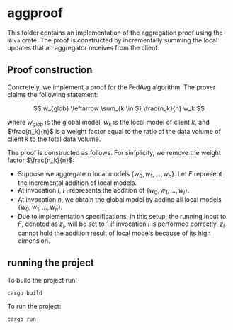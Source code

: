 # aggproof

This folder contains an implementation of the aggregation proof using the `Nova` crate. The proof is constructed by incrementally summing the local updates that an aggregator receives from the client.

## Proof construction

Concretely, we implement a proof for the FedAvg algorithm. The prover claims the following statement:

$$
w_{glob} \leftarrow \sum_{k \in S} \frac{n_k}{n} w_k
$$

where $w_{glob}$ is the global model, $w_k$ is the local model of client $k$, and $\frac{n_k}{n}$ is a weight factor equal to the ratio of the data volume of client $k$ to the total data volume.

The proof is constructed as follows. For simplicity, we remove the weight factor $\frac{n_k}{n}$:

- Suppose we aggregate $n$ local models $\{w_0, w_1, ..., w_n\}$. Let $F$ represent the incremental addition of local models.
- At invocation $i$, $F_i$ represents the addition of $\{w_0, w_1, ..., w_i\}$.
- At invocation $n$, we obtain the global model by adding all local models $\{w_0, w_1, ..., w_n\}$.
- Due to implementation specifications, in this setup, the running input to $F$, denoted as $z_i$, will be set to $1$ if invocation $i$ is performed correctly. $z_i$ cannot hold the addition result of local models because of its high dimension.

## running the project

To build the project run:
```
cargo build
```
To run the project:
```
cargo run
```


